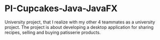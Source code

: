 # PI-Cupcakes-Java-JavaFX
University project, that I realize with my other 4 teammates as a university project. The project is about developing a desktop application for sharing recipes, selling and buying patisserie products.
